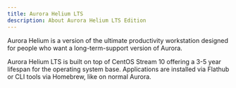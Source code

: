 ```yaml
---
title: Aurora Helium LTS
description: About Aurora Helium LTS Edition
---
```


Aurora Helium is a version of the ultimate productivity workstation designed for people who want a long-term-support version of Aurora.

Aurora Helium LTS is built on top of CentOS Stream 10 offering a 3-5 year lifespan for the operating system base. Applications are installed via Flathub or CLI tools via Homebrew, like on normal Aurora.
